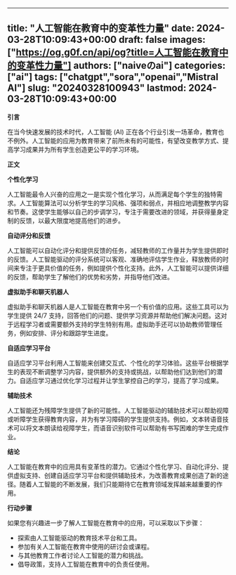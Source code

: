 
---
title: "人工智能在教育中的变革性力量"
date: 2024-03-28T10:09:43+00:00
draft: false
images: ["https://og.g0f.cn/api/og?title=人工智能在教育中的变革性力量"]
authors: ["naiveのai"]
categories: ["ai"]
tags: ["chatgpt","sora","openai","Mistral AI"]
slug: "20240328100943"
lastmod: 2024-03-28T10:09:43+00:00
---
**引言**

在当今快速发展的技术时代，人工智能 (AI) 正在各个行业引发一场革命，教育也不例外。人工智能的应用为教育带来了前所未有的可能性，有望改变教学方式、提高学习成果并为所有学生创造更公平的学习环境。

**正文**

**个性化学习**

人工智能最令人兴奋的应用之一是实现个性化学习，从而满足每个学生的独特需求。人工智能算法可以分析学生的学习风格、强项和弱点，并相应地调整教学内容和节奏。这使学生能够以自己的步调学习，专注于需要改进的领域，并获得量身定制的反馈，以最大限度地提高他们的进步。

**自动评分和反馈**

人工智能可以自动化评分和提供反馈的任务，减轻教师的工作量并为学生提供即时的反馈。人工智能驱动的评分系统可以客观、准确地评估学生作业，释放教师的时间来专注于更具价值的任务，例如提供个性化支持。此外，人工智能可以提供详细的反馈，帮助学生了解他们的优势和劣势，并指导他们改进。

**虚拟助手和聊天机器人**

虚拟助手和聊天机器人是人工智能在教育中另一个有价值的应用。这些工具可以为学生提供 24/7 支持，回答他们的问题、提供学习资源并帮助他们解决问题。这对于远程学习者或需要额外支持的学生特别有用。虚拟助手还可以协助教师管理任务，例如安排、评分和跟踪学生进度。

**自适应学习平台**

自适应学习平台利用人工智能来创建交互式、个性化的学习体验。这些平台根据学生的表现不断调整学习内容，提供额外的支持或挑战，以帮助他们达到他们的潜力。自适应学习通过优化学习过程并让学生掌控自己的学习，提高了学习成果。

**辅助技术**

人工智能还为残障学生提供了新的可能性。人工智能驱动的辅助技术可以帮助视障或听障学生获得教育内容，并为有学习障碍的学生提供支持。例如，文本转语音技术可以将文本朗读给视障学生，而语音识别软件可以帮助有书写困难的学生完成作业。

**结论**

人工智能在教育中的应用具有变革性的潜力。它通过个性化学习、自动化评分、提供虚拟支持、创建自适应学习平台和提供辅助技术，为改善教育成果创造了新的途径。随着人工智能的不断发展，我们只能期待它在教育领域发挥越来越重要的作用。

**行动步骤**

如果您有兴趣进一步了解人工智能在教育中的应用，可以采取以下步骤：

* 探索由人工智能驱动的教育技术平台和工具。
* 参加有关人工智能在教育中使用的研讨会或课程。
* 与其他教育工作者讨论人工智能的潜力和挑战。
* 倡导政策，支持人工智能在教育中的负责任使用。
